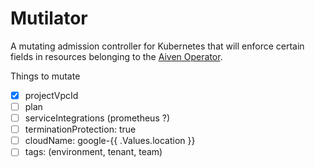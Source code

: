 Mutilator
=========

A mutating admission controller for Kubernetes that will enforce certain fields in resources belonging to the [Aiven Operator](https://github.com/aiven/aiven-operator).

Things to mutate

- [X] projectVpcId
- [ ] plan
- [ ] serviceIntegrations (prometheus ?)
- [ ] terminationProtection: true
- [ ] cloudName: google-{{ .Values.location }}
- [ ] tags: (environment, tenant, team)
